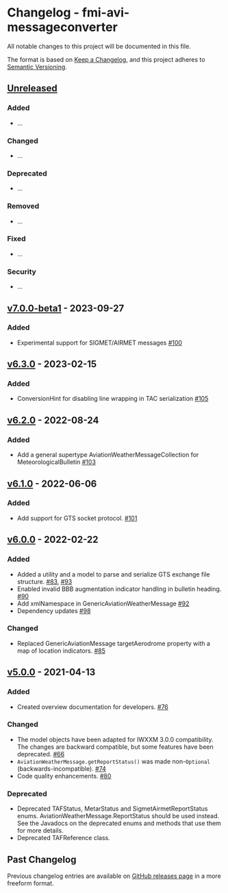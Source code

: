 # Changelog - fmi-avi-messageconverter

All notable changes to this project will be documented in this file.

The format is based on [Keep a Changelog](https://keepachangelog.com/en/1.0.0/), and this project adheres
to [Semantic Versioning](https://semver.org/spec/v2.0.0.html).

## [Unreleased]

### Added

- ...

### Changed

- ...

### Deprecated

- ...

### Removed

- ...

### Fixed

- ...

### Security

- ...

## [v7.0.0-beta1] - 2023-09-27

### Added

- Experimental support for SIGMET/AIRMET messages [#100]

## [v6.3.0] - 2023-02-15

### Added

- ConversionHint for disabling line wrapping in TAC serialization [#105]

## [v6.2.0] - 2022-08-24

### Added

- Add a general supertype AviationWeatherMessageCollection for MeteorologicalBulletin [#103]

## [v6.1.0] - 2022-06-06

### Added

- Add support for GTS socket protocol. [#101]

## [v6.0.0] - 2022-02-22

### Added

- Added a utility and a model to parse and serialize GTS exchange file structure. [#83], [#93]
- Enabled invalid BBB augmentation indicator handling in bulletin heading. [#90]
- Add xmlNamespace in GenericAviationWeatherMessage [#92]
- Dependency updates [#98]

### Changed

- Replaced GenericAviationMessage targetAerodrome property with a map of location indicators. [#85]

## [v5.0.0] - 2021-04-13

### Added

- Created overview documentation for developers. [#76]

### Changed

- The model objects have been adapted for IWXXM 3.0.0 compatibility. The changes are backward compatible, but some features have been deprecated. [#66]
- `AviationWeatherMessage.getReportStatus()` was made non-`Optional` (backwards-incompatible). [#74]
- Code quality enhancements. [#80]

### Deprecated

- Deprecated TAFStatus, MetarStatus and SigmetAirmetReportStatus enums. AviationWeatherMessage.ReportStatus should be
  used instead. See the Javadocs on the deprecated enums and methods that use them for more details.
- Deprecated TAFReference class.

## Past Changelog

Previous changelog entries are available
on [GitHub releases page](https://github.com/fmidev/fmi-avi-messageconverter/releases) in a more freeform format.


[Unreleased]: https://github.com/fmidev/fmi-avi-messageconverter/compare/fmi-avi-messageconverter-6.3.0...HEAD

[v7.0.0-beta1]: https://github.com/fmidev/fmi-avi-messageconverter/releases/tag/fmi-avi-messageconverter-7.0.0-beta1

[v6.3.0]: https://github.com/fmidev/fmi-avi-messageconverter/releases/tag/fmi-avi-messageconverter-6.3.0

[v6.2.0]: https://github.com/fmidev/fmi-avi-messageconverter/releases/tag/fmi-avi-messageconverter-6.2.0

[v6.1.0]: https://github.com/fmidev/fmi-avi-messageconverter/releases/tag/fmi-avi-messageconverter-6.1.0

[v6.0.0]: https://github.com/fmidev/fmi-avi-messageconverter/releases/tag/fmi-avi-messageconverter-6.0.0

[v5.0.0]: https://github.com/fmidev/fmi-avi-messageconverter/releases/tag/fmi-avi-messageconverter-5.0.0

[#66]: https://github.com/fmidev/fmi-avi-messageconverter/issues/66

[#74]: https://github.com/fmidev/fmi-avi-messageconverter/issues/74

[#76]: https://github.com/fmidev/fmi-avi-messageconverter/issues/76

[#80]: https://github.com/fmidev/fmi-avi-messageconverter/issues/80

[#83]: https://github.com/fmidev/fmi-avi-messageconverter/issues/83

[#85]: https://github.com/fmidev/fmi-avi-messageconverter/issues/85

[#90]: https://github.com/fmidev/fmi-avi-messageconverter/issues/90

[#93]: https://github.com/fmidev/fmi-avi-messageconverter/issues/93

[#92]: https://github.com/fmidev/fmi-avi-messageconverter/pull/92

[#98]: https://github.com/fmidev/fmi-avi-messageconverter/pull/98

[#100]: https://github.com/fmidev/fmi-avi-messageconverter/pull/100

[#101]: https://github.com/fmidev/fmi-avi-messageconverter/issues/101

[#103]: https://github.com/fmidev/fmi-avi-messageconverter/pull/103

[#105]: https://github.com/fmidev/fmi-avi-messageconverter/pull/105
